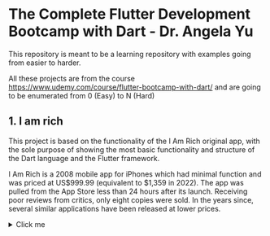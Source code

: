 # The Complete Flutter Development Bootcamp with Dart - Dr. Angela Yu

This repository is meant to be a learning repository with examples going from easier to harder.

All these projects are from the course https://www.udemy.com/course/flutter-bootcamp-with-dart/ and are going to be enumerated from 0 (Easy) to N (Hard)

## 1. I am rich
This project is based on the functionality of the I Am Rich original app, with the sole purpose of showing the most basic functionality and structure of the Dart language and the Flutter framework.

I Am Rich is a 2008 mobile app for iPhones which had minimal function and was priced at US$999.99 (equivalent to $1,359 in 2022). The app was pulled from the App Store less than 24 hours after its launch. Receiving poor reviews from critics, only eight copies were sold. In the years since, several similar applications have been released at lower prices.

<details>
  <summary>Click me</summary>
  
  ### Widgets Used
  1. MaterialApp()
  2. Center()
     * child: Text()

  <!-- ### Some Code
  ```js
  function logSomething(something) {
    console.log('Something', something);
  }
  ``` -->
</details>